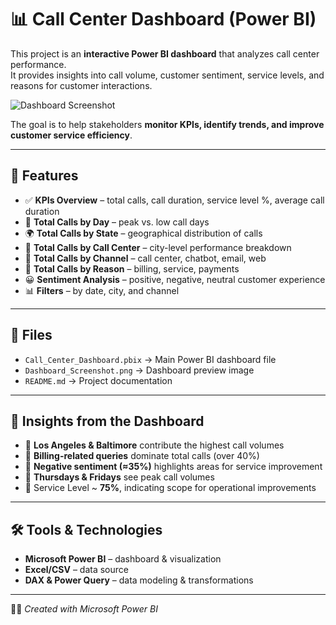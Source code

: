 # 📊 Call Center Dashboard (Power BI)
This project is an **interactive Power BI dashboard** that analyzes call center performance.  
It provides insights into call volume, customer sentiment, service levels, and reasons for customer interactions.

![Dashboard Screenshot](https://github.com/sunehthakur77-bot/Call-Center-Project/blob/main/Dashboard%20Screen%20shot.png)



The goal is to help stakeholders **monitor KPIs, identify trends, and improve customer service efficiency**.

---

## 🔧 Features
- ✅ **KPIs Overview** – total calls, call duration, service level %, average call duration  
- 📅 **Total Calls by Day** – peak vs. low call days  
- 🌍 **Total Calls by State** – geographical distribution of calls  
- 🏢 **Total Calls by Call Center** – city-level performance breakdown  
- 🎯 **Total Calls by Channel** – call center, chatbot, email, web  
- 📑 **Total Calls by Reason** – billing, service, payments  
- 😀 **Sentiment Analysis** – positive, negative, neutral customer experience  
- 📊 **Filters** – by date, city, and channel  

---

## 📂 Files
- `Call_Center_Dashboard.pbix` → Main Power BI dashboard file  
- `Dashboard_Screenshot.png` → Dashboard preview image  
- `README.md` → Project documentation  

---

## 🚀 Insights from the Dashboard
- 📌 **Los Angeles & Baltimore** contribute the highest call volumes  
- 📌 **Billing-related queries** dominate total calls (over 40%)  
- 📌 **Negative sentiment (≈35%)** highlights areas for service improvement  
- 📌 **Thursdays & Fridays** see peak call volumes  
- 📌 Service Level ~ **75%**, indicating scope for operational improvements  

---

## 🛠️ Tools & Technologies
- **Microsoft Power BI** – dashboard & visualization  
- **Excel/CSV** – data source  
- **DAX & Power Query** – data modeling & transformations  

---

👨‍💻 *Created with Microsoft Power BI*
